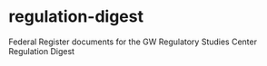 # regulation-digest
 Federal Register documents for the GW Regulatory Studies Center Regulation Digest
